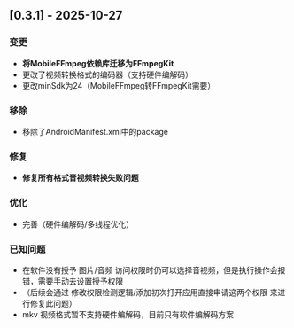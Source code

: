 ## [0.3.1] - 2025-10-27

### 变更
- **将MobileFFmpeg依赖库迁移为FFmpegKit**
- 更改了视频转换格式的编码器（支持硬件编解码）
- 更改minSdk为24（MobileFFmpeg转FFmpegKit需要）

### 移除
- 移除了AndroidManifest.xml中的package

### 修复
- **修复所有格式音视频转换失败问题**

### 优化
- 完善（硬件编解码/多线程优化）

### 已知问题
- 在软件没有授予 图片/音频 访问权限时仍可以选择音视频，但是执行操作会报错，需要手动去设置授予权限
- （后续会通过 修改权限检测逻辑/添加初次打开应用直接申请这两个权限 来进行修复此问题）
- mkv 视频格式暂不支持硬件编解码，目前只有软件编解码方案